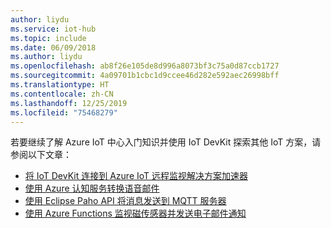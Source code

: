 ```yaml
---
author: liydu
ms.service: iot-hub
ms.topic: include
ms.date: 06/09/2018
ms.author: liydu
ms.openlocfilehash: ab8f26e105de8d996a8073bf3c75a0d87ccb1727
ms.sourcegitcommit: 4a09701b1cbc1d9ccee46d282e592aec26998bff
ms.translationtype: HT
ms.contentlocale: zh-CN
ms.lasthandoff: 12/25/2019
ms.locfileid: "75468279"
---
```

若要继续了解 Azure IoT 中心入门知识并使用 IoT DevKit 探索其他 IoT 方案，请参阅以下文章：

- [将 IoT DevKit 连接到 Azure IoT 远程监视解决方案加速器](~/articles/iot-accelerators/iot-accelerators-arduino-iot-devkit-az3166-devkit-remote-monitoringv2.md)
- [使用 Azure 认知服务转换语音邮件](~/articles/iot-hub/iot-hub-arduino-iot-devkit-az3166-translator.md)
- [使用 Eclipse Paho API 将消息发送到 MQTT 服务器](~/articles/iot-hub/iot-hub-arduino-iot-devkit-az3166-mqtt-helloworld.md)
- [使用 Azure Functions 监视磁传感器并发送电子邮件通知](~/articles/iot-hub/iot-hub-arduino-iot-devkit-az3166-door-monitor.md)
